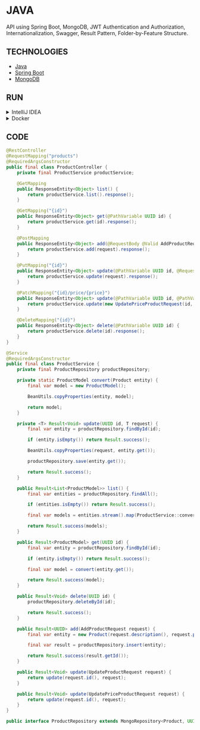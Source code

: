 # JAVA

API using Spring Boot, MongoDB, JWT Authentication and Authorization, Internationalization, Swagger, Result Pattern, Folder-by-Feature Structure.

## TECHNOLOGIES

* [Java](https://dev.java)
* [Spring Boot](https://spring.io/projects/spring-boot)
* [MongoDB](https://www.mongodb.com/docs/manual)

## RUN

<details>
<summary>IntelliJ IDEA</summary>

#### Prerequisites

* [Java JDK](https://www.oracle.com/java/technologies/downloads)
* [IntelliJ IDEA](https://www.jetbrains.com/idea/download)
* [MongoDB](https://www.mongodb.com/try/download/community)

#### Steps

1. Open **source** directory in **IntelliJ IDEA**.
2. Select **Application.java** class.
3. Click on the **Run** or **Debug** button.
4. Open <http://localhost:8080>.

</details>

<details>
<summary>Docker</summary>

#### Prerequisites

* [Docker](https://www.docker.com/get-started)

#### Steps

1. Execute **docker compose -p java up --build -d** in **docker** directory.
2. Open <http://localhost:8080>.

</details>

## CODE

```java
@RestController
@RequestMapping("products")
@RequiredArgsConstructor
public final class ProductController {
    private final ProductService productService;

    @GetMapping
    public ResponseEntity<Object> list() {
        return productService.list().response();
    }

    @GetMapping("{id}")
    public ResponseEntity<Object> get(@PathVariable UUID id) {
        return productService.get(id).response();
    }

    @PostMapping
    public ResponseEntity<Object> add(@RequestBody @Valid AddProductRequest request) {
        return productService.add(request).response();
    }

    @PutMapping("{id}")
    public ResponseEntity<Object> update(@PathVariable UUID id, @RequestBody @Valid UpdateProductRequest request) {
        return productService.update(request).response();
    }

    @PatchMapping("{id}/price/{price}")
    public ResponseEntity<Object> update(@PathVariable UUID id, @PathVariable BigDecimal price) {
        return productService.update(new UpdatePriceProductRequest(id, price)).response();
    }

    @DeleteMapping("{id}")
    public ResponseEntity<Object> delete(@PathVariable UUID id) {
        return productService.delete(id).response();
    }
}
```

```java
@Service
@RequiredArgsConstructor
public final class ProductService {
    private final ProductRepository productRepository;

    private static ProductModel convert(Product entity) {
        final var model = new ProductModel();

        BeanUtils.copyProperties(entity, model);

        return model;
    }

    private <T> Result<Void> update(UUID id, T request) {
        final var entity = productRepository.findById(id);

        if (entity.isEmpty()) return Result.success();

        BeanUtils.copyProperties(request, entity.get());

        productRepository.save(entity.get());

        return Result.success();
    }

    public Result<List<ProductModel>> list() {
        final var entities = productRepository.findAll();

        if (entities.isEmpty()) return Result.success();

        final var models = entities.stream().map(ProductService::convert).toList();

        return Result.success(models);
    }

    public Result<ProductModel> get(UUID id) {
        final var entity = productRepository.findById(id);

        if (entity.isEmpty()) return Result.success();

        final var model = convert(entity.get());

        return Result.success(model);
    }

    public Result<Void> delete(UUID id) {
        productRepository.deleteById(id);

        return Result.success();
    }

    public Result<UUID> add(AddProductRequest request) {
        final var entity = new Product(request.description(), request.price());

        final var result = productRepository.insert(entity);

        return Result.success(result.getId());
    }

    public Result<Void> update(UpdateProductRequest request) {
        return update(request.id(), request);
    }

    public Result<Void> update(UpdatePriceProductRequest request) {
        return update(request.id(), request);
    }
}
```

```java
public interface ProductRepository extends MongoRepository<Product, UUID> { }
```
